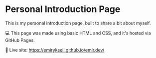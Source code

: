 # Personal Introduction Page

This is my personal introduction page, built to share a bit about myself.

💻 This page was made using basic HTML and CSS, and it's hosted via GitHub Pages.

🔗 Live site: https://emiryksell.github.io/emir.dev/
 
